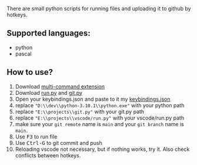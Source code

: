 There are small python scripts for running files
and uploading it to github by hotkeys.

## Supported languages:
- python
- pascal


## How to use?

1. Download [multi-command extension](https://marketplace.visualstudio.com/items?itemName=ryuta46.multi-command)
1. Download [run.py](vscode/run.py)
and [git.py](git.py)
1. Open your keybindings.json and paste to it my
[keybindings.json](keybindings.json)
1. replace `"D:\\dev\\python-3.10.1\\python.exe"`
with your python path
1. replace `"E:\\projects\\git.py"`
with your  git.py path
1. replace `"E:\\projects\\vscode/run.py"`
with your  vscode/run.py path
1. make sure your `git remote` name is `main` and
your `git branch` name is `main`.
1. Use <kbd>F3</kbd> to run file
1. Use <kbd>Ctrl-G</kbd> to git commit and push
1. Reloading vscode not necessary,
but if nothing works, try it.
Also check conflicts between hotkeys.

